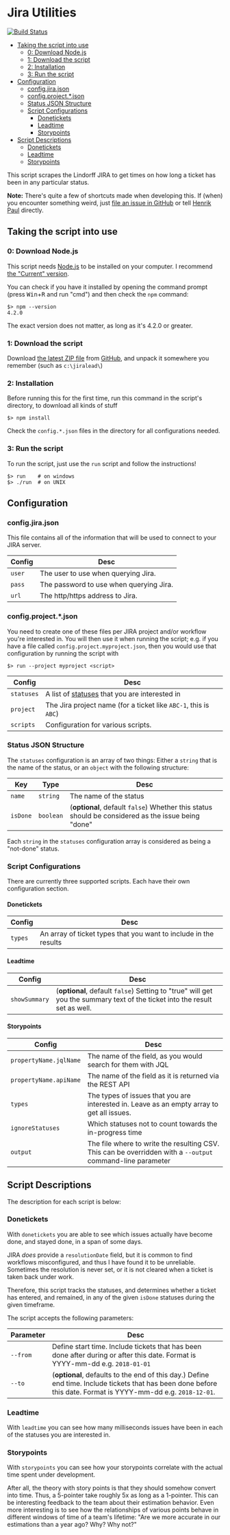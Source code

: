 # Jira Utilities

[![Build Status](https://travis-ci.org/lindorff/JiraUtils.svg?branch=master)](https://travis-ci.org/lindorff/JiraUtils)

* [Taking the script into use](#taking-the-script-into-use)  
  * [0: Download Node.js](#0-download-nodejs)
  * [1: Download the script](#1-download-the-script)
  * [2: Installation](#2-installation)
  * [3: Run the script](#3-run-the-script)
* [Configuration](#configuration)
  * [config.jira.json](#configjirajson)
  * [config.project.*.json](#configprojectjson)
  * [Status JSON Structure](#status-json-structure)
  * [Script Configurations](#script-configurations)
    * [Donetickets](#donetickets)
    * [Leadtime](#leadtime)
    * [Storypoints](#storypoints)
* [Script Descriptions](#script-descriptions)
  * [Donetickets](#donetickets-1)
  * [Leadtime](#leadtime-1)
  * [Storypoints](#storypoints-1)

This script scrapes the Lindorff JIRA to get times on how long a ticket has been in any particular status.

**Note:** There's quite a few of shortcuts made when developing this. If (when) you encounter something weird, just [file an issue in GitHub](https://github.com/lindorff/JiraLead/issues/new) or tell [Henrik Paul](mailto:henrik.paul@lindorff.com) directly.

## Taking the script into use

### 0: Download Node.js

This script needs [Node.js](https://nodejs.org/) to be installed on your computer. I recommend [the "Current" version](https://nodejs.org/en/download/current/).

You can check if you have it installed by opening the command prompt (press <kbd>Win</kbd>+<kbd>R</kbd> and run "cmd") and then check the `npm` command:

    $> npm --version
    4.2.0

The exact version does not matter, as long as it's 4.2.0 or greater.

### 1: Download the script

Download [the latest ZIP file](https://github.com/lindorff/JiraLead/archive/master.zip) from [GitHub](https://github.com/lindorff/JiraLead), and unpack it somewhere you remember (such as `c:\jiralead\`)

### 2: Installation

Before running this for the first time, run this command in the script's directory, to download all kinds of stuff

    $> npm install

Check the `config.*.json` files in the directory for all configurations needed.

### 3: Run the script

To run the script, just use the `run` script and follow the instructions!

    $> run    # on windows
    $> ./run  # on UNIX

## Configuration

### config.jira.json

This file contains all of the information that will be used to connect to your JIRA server.

| Config | Desc                                    |
| ------ | --------------------------------------- |
| `user` | The user to use when querying Jira.     |
| `pass` | The password to use when querying Jira. |
| `url`  | The http/https address to Jira.         |

### config.project.*.json

You need to create one of these files per JIRA project and/or workflow you're interested in. You will then use it when running the script; e.g. if you have a file called `config.project.myproject.json`, then you would use that configuration by running the script with

    $> run --project myproject <script>

| Config     | Desc                                                                    |
| ---------- | ----------------------------------------------------------------------- |
| `statuses` | A list of [statuses](#status-json-structure) that you are interested in |
| `project`  | The Jira project name (for a ticket like `ABC-1`, this is `ABC`)        |
| `scripts`  | Configuration for various scripts.                                      |

### Status JSON Structure

The `statuses` configuration is an array of two things: Either a `string` that is the name of the status, or an `object` with the following structure:

| Key      | Type      | Desc                                                                                               |
| -------- | --------- | -------------------------------------------------------------------------------------------------- |
| `name`   | `string`  | The name of the status                                                                             |
| `isDone` | `boolean` | (**optional**, default `false`) Whether this status should be considered as the issue being "done" |

Each `string` in the `statuses` configuration array is considered as being a "not-done" status.

### Script Configurations

There are currently three supported scripts. Each have their own configuration section.

#### Donetickets

| Config  | Desc                                                             |
| ------- | ---------------------------------------------------------------- |
| `types` | An array of ticket types that you want to include in the results |

#### Leadtime

| Config        | Desc                                                                                                                       |
| ------------- | -------------------------------------------------------------------------------------------------------------------------- |
| `showSummary` | (**optional**, default `false`) Setting to "true" will get you the summary text of the ticket into the result set as well. |

#### Storypoints

| Config                 | Desc                                                                                                       |
| ---------------------- | ---------------------------------------------------------------------------------------------------------- |
| `propertyName.jqlName` | The name of the field, as you would search for them with JQL                                               |
| `propertyName.apiName` | The name of the field as it is returned via the REST API                                                   |
| `types`                | The types of issues that you are interested in. Leave as an empty array to get all issues.                 |
| `ignoreStatuses`       | Which statuses not to count towards the in-progress time                                                   |
| `output`               | The file where to write the resulting CSV. This can be overridden with a `--output` command-line parameter |

## Script Descriptions

The description for each script is below:

### Donetickets

With `donetickets` you are able to see which issues actually have become done, and stayed done, in a span of some days.

JIRA _does_ provide a `resolutionDate` field, but it is common to find workflows misconfigured, and thus I have found it to be unreliable. Sometimes the resolution is never set, or it is not cleared when a ticket is taken back under work.

Therefore, this script tracks the statuses, and determines whether a ticket has entered, and remained, in any of the given `isDone` statuses during the given timeframe.

The script accepts the following parameters:

| Parameter | Desc                                                                                                                                                           |
| --------- | -------------------------------------------------------------------------------------------------------------------------------------------------------------- |
| `--from`  | Define start time. Include tickets that has been done after during or after this date. Format is YYYY-mm-dd e.g. `2018-01-01`                                  |
| `--to`    | (**optional**, defaults to the end of this day.) Define end time. Include tickets that has been done before this date. Format is YYYY-mm-dd e.g. `2018-12-01`. |

### Leadtime

With `leadtime` you can see how many milliseconds issues have been in each of the statuses you are interested in.

### Storypoints

With `storypoints` you can see how your storypoints correlate with the actual time spent under development. 

After all, the theory with story points is that they should somehow convert into time. Thus, a 5-pointer take roughly 5x as long as a 1-pointer. This can be interesting feedback to the team about their estimation behavior. Even more interesting is to see how the relationships of various points behave in different windows of time of a team's lifetime: "Are we more accurate in our estimations than a year ago? Why? Why not?"
